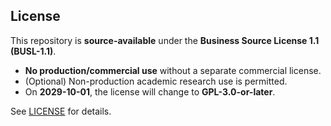 ## License

This repository is **source-available** under the **Business Source License 1.1 (BUSL-1.1)**.

- **No production/commercial use** without a separate commercial license.
- (Optional) Non-production academic research use is permitted.
- On **2029-10-01**, the license will change to **GPL-3.0-or-later**.

See [LICENSE](./LICENSE) for details.

